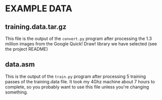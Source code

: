 # EXAMPLE DATA

## training.data.tar.gz
This file is the output of the `convert.py` program after processing the 1.3 million images from the Google Quick! Draw! library we have selected (see the project README)

## data.asm
This is the output of the `train.py` program after processing 5 training passes of the training.data file. It took my 4Ghz machine about 7 hours to complete, so you probably want to use this file unless you're changing something.

